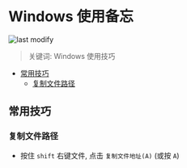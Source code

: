 Windows 使用备忘
===
<!--START_SECTION:badge-->

![last modify](https://img.shields.io/static/v1?label=last%20modify&message=2023-01-05%2014%3A29%3A45&color=yellowgreen&style=flat-square)

<!--END_SECTION:badge-->
<!--info
top: false
hidden: false
-->

> 关键词: Windows 使用技巧

<!-- TOC -->
- [常用技巧](#常用技巧)
    - [复制文件路径](#复制文件路径)
<!-- TOC -->


## 常用技巧

### 复制文件路径
- 按住 `shift` 右键文件, 点击 `复制文件地址(A)` (或按 `A`)